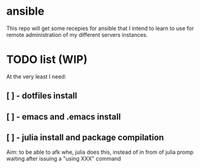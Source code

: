 # ansible

This repo will get some recepies for ansible that I intend to learn to use for remote administration of my different servers instances. 

# TODO list (WIP) 

At the very least I need: 

## [ ] - dotfiles install 

## [ ] - emacs and .emacs install 

## [ ] - julia install and package compilation 

Aim: to be able to afk whe, julia does this, instead of in from of julia promp waiting after issuing a "using XXX" command


